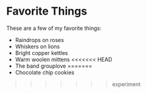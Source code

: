 # Favorite Things

These are a few of my favorite things:

- Raindrops on roses
- Whiskers on lions
- Bright copper kettles
- Warm woolen mittens
<<<<<<< HEAD
- The band grouplove
=======
- Chocolate chip cookies
>>>>>>> experiment
